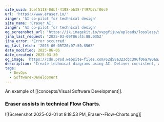 ```yaml
---
site_uuid: 1cef5118-0dbf-4108-bb38-7497b7cf06c9
url: 'https://www.eraser.io/'
zinger: 'AI co-pilot‍ for technical design'
site_name: 'Eraser AI'
zinger: 'AI co-pilot for technical design'
og_screenshot_url: 'https://ik.imagekit.io/xvpgfijuw/uploads/lossless/screenshots/20250605_Eraser_og_screenshot.jpeg'
jina_last_request: '2025-03-09T06:45:08.035Z'
jina_error: 'Error occurred'
og_last_fetch: '2025-06-05T20:07:50.856Z'
date_modified: 2025-06-05
date_created: 2025-03-30
og_image: 'https://cdn.prod.website-files.com/62d58a323cbc396f06a780aa/6703e77bae3793673a054a4b_eraser-og-image.avif'
description: 'Create technical diagrams using AI. Deliver consistent, accurate designs faster.'
tags:
  - DevOps
  - Software-Development
---
```


An example of [[concepts/Visual Software Development]].

### Eraser assists in technical Flow Charts.
![[Screenshot 2025-02-01 at 8.18.53 PM_Eraser--Flow-Charts.png]]